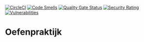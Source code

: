 [![CircleCI](https://dl.circleci.com/status-badge/img/gh/De-Oefenpraktijk/Social_Service/tree/main.svg?style=svg)](https://dl.circleci.com/status-badge/redirect/gh/De-Oefenpraktijk/Social_Service/tree/main)
[![Code Smells](http://docker.rayco.digital:9000/api/project_badges/measure?project=oefenpraktijk-social&metric=code_smells&token=941abfc4b543fa81161ebb45a107d5dd92c6482b)](http://docker.rayco.digital:9000/dashboard?id=oefenpraktijk-social)
[![Quality Gate Status](http://docker.rayco.digital:9000/api/project_badges/measure?project=oefenpraktijk-social&metric=alert_status&token=941abfc4b543fa81161ebb45a107d5dd92c6482b)](http://docker.rayco.digital:9000/dashboard?id=oefenpraktijk-social)
[![Security Rating](http://docker.rayco.digital:9000/api/project_badges/measure?project=oefenpraktijk-social&metric=security_rating&token=941abfc4b543fa81161ebb45a107d5dd92c6482b)](http://docker.rayco.digital:9000/dashboard?id=oefenpraktijk-social)
[![Vulnerabilities](http://docker.rayco.digital:9000/api/project_badges/measure?project=oefenpraktijk-social&metric=vulnerabilities&token=941abfc4b543fa81161ebb45a107d5dd92c6482b)](http://docker.rayco.digital:9000/dashboard?id=oefenpraktijk-social)

# Oefenpraktijk

